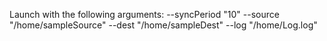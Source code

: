 Launch with the following arguments:
--syncPeriod "10"
--source "/home/sampleSource"
--dest "/home/sampleDest"
--log "/home/Log.log"